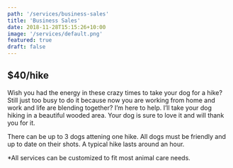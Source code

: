 ```yaml
---
path: '/services/business-sales'
title: 'Business Sales'
date: 2018-11-28T15:15:26+10:00
image: '/services/default.png'
featured: true
draft: false
---
```


## $40/hike

Wish you had the energy in these crazy times to take your dog for a hike? Still just too busy to do it because now you are working from home and work and life are blending together? I’m here to help. I’ll take your dog hiking in a beautiful wooded area. Your dog is sure to love it and will thank you for it.

There can be up to 3 dogs attening one hike. All dogs must be friendly and up to date on their shots. A typical hike lasts around an hour.

*All services can be customized to fit most animal care needs.
